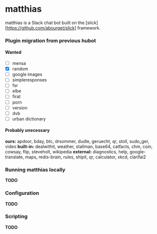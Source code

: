 # matthias

matthias is a Slack chat bot built on the [slick][https://github.com/abourget/slick] framework.

### Plugin migration from previous hubot

#### Wanted
- [ ] mensa
- [x] random
- [ ] google images
- [ ] simpleresponses
- [ ] fsr
- [ ] elbe
- [ ] firat
- [ ] porn
- [ ] version
- [ ] dvb
- [ ] urban dictionary

#### Probably unecessary
**ours:** apdoor, bday, btc, drsommer, dudle, geruecht, qr, stoll, sudo_ger, video
**built-in:** dealwithit, weather, stallman, base64, catfacts, chm, coin, cowsay, flip, steveholt, wikipedia
**external:** diagnostics, help, google-translate, maps, redis-brain, rules, shipit, qr, calculator, xkcd, clarifai2

### Running matthias locally

**TODO**

### Configuration

**TODO**

### Scripting

**TODO**
